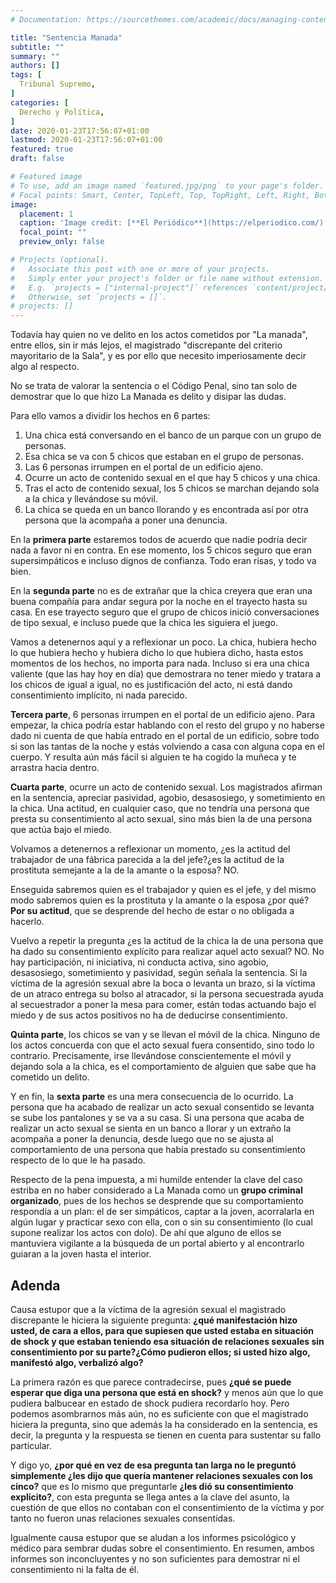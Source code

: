 ```yaml
---
# Documentation: https://sourcethemes.com/academic/docs/managing-content/

title: "Sentencia Manada"
subtitle: ""
summary: ""
authors: []
tags: [
  Tribunal Supremo,
]
categories: [
  Derecho y Política,
]
date: 2020-01-23T17:56:07+01:00
lastmod: 2020-01-23T17:56:07+01:00
featured: true
draft: false

# Featured image
# To use, add an image named `featured.jpg/png` to your page's folder.
# Focal points: Smart, Center, TopLeft, Top, TopRight, Left, Right, BottomLeft, Bottom, BottomRight.
image:
  placement: 1
  caption: 'Image credit: [**El Periódico**](https://elperiodico.com/)'
  focal_point: ""
  preview_only: false

# Projects (optional).
#   Associate this post with one or more of your projects.
#   Simply enter your project's folder or file name without extension.
#   E.g. `projects = ["internal-project"]` references `content/project/deep-learning/index.md`.
#   Otherwise, set `projects = []`.
# projects: []
---
```


Todavía hay quien no ve delito en los actos cometidos por "La manada", entre ellos, sin ir más lejos, el magistrado "discrepante del criterio mayoritario de la Sala", y es por ello que necesito imperiosamente decir algo al respecto.

No se trata de valorar la sentencia o el Código Penal, sino tan solo de demostrar que lo que hizo La Manada es delito y disipar las dudas.

Para ello vamos a dividir los hechos en 6 partes:

1.  Una chica está conversando en el banco de un parque con un grupo de personas.
2.  Esa chica se va con 5 chicos que estaban en el grupo de personas.
3.  Las 6 personas irrumpen en el portal de un edificio ajeno.
4.  Ocurre un acto de contenido sexual en el que hay 5 chicos y una chica.
5.  Tras el acto de contenido sexual, los 5 chicos se marchan dejando sola a la chica y llevándose su móvil.
6.  La chica se queda en un banco llorando y es encontrada así por otra persona que la acompaña a poner una denuncia.

En la **primera parte** estaremos todos de acuerdo que nadie podría decir nada a favor ni en contra. En ese momento, los 5 chicos seguro que eran supersimpáticos e incluso dignos de confianza. Todo eran risas, y todo va bien.

En la **segunda parte** no es de extrañar que la chica creyera que eran una buena compañía para andar segura por la noche en el trayecto hasta su casa. En ese trayecto seguro que el grupo de chicos inició conversaciones de tipo sexual, e incluso puede que la chica les siguiera el juego.

Vamos a detenernos aquí y a reflexionar un poco. La chica, hubiera hecho lo que hubiera hecho y hubiera dicho lo que hubiera dicho, hasta estos momentos de los hechos, no importa para nada. Incluso si era una chica valiente (que las hay hoy en día) que demostrara no tener miedo y tratara a los chicos de igual a igual, no es justificación del acto, ni está dando consentimiento implícito, ni nada parecido.

**Tercera parte**, 6 personas irrumpen en el portal de un edificio ajeno. Para empezar, la chica podría estar hablando con el resto del grupo y no haberse dado ni cuenta de que había entrado en el portal de un edificio, sobre todo si son las tantas de la noche y estás volviendo a casa con alguna copa en el cuerpo. Y resulta aún más fácil si alguien te ha cogido la muñeca y te arrastra hacia dentro.

**Cuarta parte**, ocurre un acto de contenido sexual. Los magistrados afirman en la sentencia, apreciar pasividad, agobio, desasosiego, y sometimiento en la chica. Una actitud, en cualquier caso, que no tendría una persona que presta su consentimiento al acto sexual, sino más bien la de una persona que actúa bajo el miedo.

Volvamos a detenernos a reflexionar un momento, ¿es la actitud del trabajador de una fábrica parecida a la del jefe?¿es la actitud de la prostituta semejante a la de la amante o la esposa? NO.

Enseguida sabremos quien es el trabajador y quien es el jefe, y del mismo modo sabremos quien es la prostituta y la amante o la esposa ¿por qué? **Por su actitud**, que se desprende del hecho de estar o no obligada a hacerlo.

Vuelvo a repetir la pregunta ¿es la actitud de la chica la de una persona que ha dado su consentimiento explícito para realizar aquel acto sexual? NO. No hay participación, ni iniciativa, ni conducta activa, sino agobio, desasosiego, sometimiento y pasividad, según señala la sentencia. Si la víctima de la agresión sexual abre la boca o levanta un brazo, si la víctima de un atraco entrega su bolso al atracador, si la persona secuestrada ayuda al secuestrador a poner la mesa para comer, están todas actuando bajo el miedo y de sus actos positivos no ha de deducirse consentimiento.

**Quinta parte**, los chicos se van y se llevan el móvil de la chica. Ninguno de los actos concuerda con que el acto sexual fuera consentido, sino todo lo contrario. Precisamente, irse llevándose conscientemente el móvil y dejando sola a la chica, es el comportamiento de alguien que sabe que ha cometido un delito.

Y en fin, la **sexta parte** es una mera consecuencia de lo ocurrido. La persona que ha acabado de realizar un acto sexual consentido se levanta se sube los pantalones y se va a su casa. Si una persona que acaba de realizar un acto sexual se sienta en un banco a llorar y un extraño la acompaña a poner la denuncia, desde luego que no se ajusta al comportamiento de una persona que había prestado su consentimiento respecto de lo que le ha pasado.

Respecto de la pena impuesta, a mi humilde entender la clave del caso estriba en no haber considerado a La Manada como un **grupo criminal organizado**, pues de los hechos se desprende que su comportamiento respondía a un plan: el de ser simpáticos, captar a la joven, acorralarla en algún lugar y practicar sexo con ella, con o sin su consentimiento (lo cual supone realizar los actos con dolo). De ahí que alguno de ellos se mantuviera vigilante a la búsqueda de un portal abierto y al encontrarlo guiaran a la joven hasta el interior.

## Adenda

Causa estupor que a la víctima de la agresión sexual el magistrado discrepante le hiciera la siguiente pregunta: **¿qué manifestación hizo usted, de cara a ellos, para que supiesen que usted estaba en situación de shock y que estaban teniendo esa situación de relaciones sexuales sin consentimiento por su parte?¿Cómo pudieron ellos; si usted hizo algo, manifestó algo, verbalizó algo?**

La primera razón es que parece contradecirse, pues **¿qué se puede esperar que diga una persona que está en shock?** y menos aún que lo que pudiera balbucear en estado de shock pudiera recordarlo hoy. Pero podemos asombrarnos más aún, no es suficiente con que el magistrado hiciera la pregunta, sino que además la ha considerado en la sentencia, es decir, la pregunta y la respuesta se tienen en cuenta para sustentar su fallo particular.

Y digo yo, **¿por qué en vez de esa pregunta tan larga no le preguntó simplemente ¿les dijo que quería mantener relaciones sexuales con los cinco?** que es lo mismo que preguntarle **¿les dió su consentimiento explícito?**, con esta pregunta se llega antes a la clave del asunto, la cuestión de que ellos no contaban con el consentimiento de la víctima y por tanto no fueron unas relaciones sexuales consentidas.

Igualmente causa estupor que se aludan a los informes psicológico y médico para sembrar dudas sobre el consentimiento. En resumen, ambos informes son inconcluyentes y no son suficientes para demostrar ni el consentimiento ni la falta de él.
